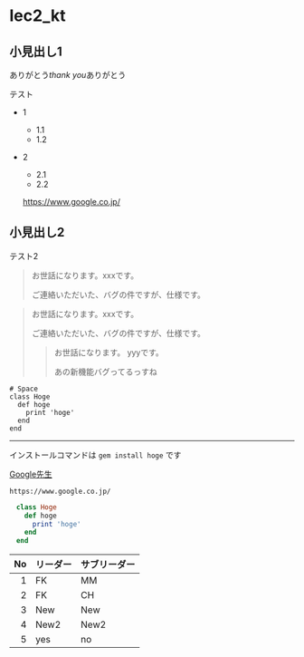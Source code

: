 # lec2_kt

## 小見出し1
ありがとう*thank you*ありがとう

テスト
  - 1
    - 1.1
    - 1.2
  - 2
    - 2.1
    - 2.2


    https://www.google.co.jp/

## 小見出し2
テスト2

> お世話になります。xxxです。
> 
> ご連絡いただいた、バグの件ですが、仕様です。

> お世話になります。xxxです。
> 
> ご連絡いただいた、バグの件ですが、仕様です。
>> お世話になります。 yyyです。
>> 
>> あの新機能バグってるっすね


    # Space
    class Hoge
      def hoge
        print 'hoge'
      end
    end
    
    
    
***
インストールコマンドは `gem install hoge` です

[Google先生](https://www.google.co.jp/)

    https://www.google.co.jp/



~~~ruby
　class Hoge
　  def hoge
　    print 'hoge'
　  end
　end
~~~

|No|リーダー|サブリーダー|
|--:|:--|:--|
|1|FK|MM|
|2|FK|CH|
|3|New|New|
|4|New2|New2|
|5|yes|no|